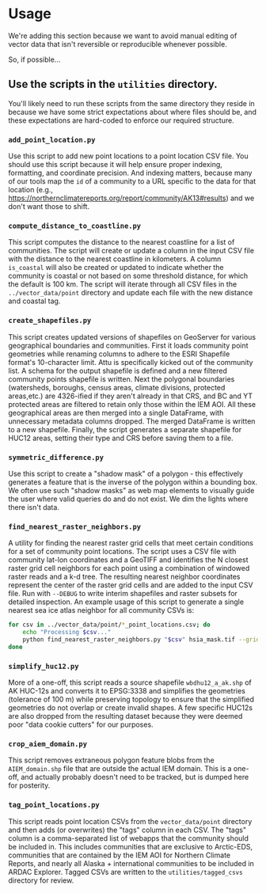 # Usage

We're adding this section because we want to avoid manual editing of vector data that isn't reversible or reproducible whenever possible.

So, if possible...

## Use the scripts in the `utilities` directory.

You'll likely need to run these scripts from the same directory they reside in because we have some strict expectations about where files should be, and these expectations are hard-coded to enforce our required structure.

### `add_point_location.py`

Use this script to add new point locations to a point location CSV file. You should use this script because it will help ensure proper indexing, formatting, and coordinate precision. And indexing matters, because many of our tools map the `id` of a community to a URL specific to the data for that location (e.g., https://northernclimatereports.org/report/community/AK13#results) and we don't want those to shift.

### `compute_distance_to_coastline.py`

This script computes the distance to the nearest coastline for a list of communities. The script will create or update a column in the input CSV file with the distance to the nearest coastline in kilometers. A column `is_coastal` will also be created or updated to indicate whether the community is coastal or not based on some threshold distance, for which the default is 100 km. The script will iterate through all CSV files in the `../vector_data/point` directory and update each file with the new distance and coastal tag.

### `create_shapefiles.py`

This script creates updated versions of shapefiles on GeoServer for various geographical boundaries and communities. First it loads community point geometries while renaming columns to adhere to the ESRI Shapefile format's 10-character limit. Attu is specifically kicked out of the community list. A schema for the output shapefile is defined and a new filtered community points shapefile is written. Next the polygonal boundaries (watersheds, boroughs, census areas, climate divisions, protected areas,etc.) are 4326-ified if they aren't already in that CRS, and BC and YT protected areas are filtered to retain only those within the IEM AOI. All these geographical areas are then merged into a single DataFrame, with unnecessary metadata columns dropped. The merged DataFrame is written to a new shapefile. Finally, the script generates a separate shapefile for HUC12 areas, setting their type and CRS before saving them to a file.

### `symmetric_difference.py`

Use this script to create a "shadow mask" of a polygon - this effectively generates a feature that is the inverse of the polygon within a bounding box. We often use such "shadow masks" as web map elements to visually guide the user where valid queries do and do not exist. We dim the lights where there isn't data.

### `find_nearest_raster_neighbors.py`

A utility for finding the nearest raster grid cells that meet certain conditions for a set of community point locations. The script uses a CSV file with community lat-lon coordinates and a GeoTIFF and identifies the N closest raster grid cell neighbors for each point using a combination of windowed raster reads and a k-d tree. The resulting nearest neighbor coordinates represent the center of the raster grid cells and are added to the input CSV file. Run with `--DEBUG` to write interim shapefiles and raster subsets for detailed inspection. An example usage of this script to generate a single nearest sea ice atlas neighbor for all community CSVs is:

```sh
for csv in ../vector_data/point/*_point_locations.csv; do
    echo "Processing $csv..."
    python find_nearest_raster_neighbors.py "$csv" hsia_mask.tif --grid_cell_values 1 --N 1
done
```

### `simplify_huc12.py`

More of a one-off, this script reads a source shapefile `wbdhu12_a_ak.shp` of AK HUC-12s and converts it to EPSG:3338 and simplifies the geometries (tolerance of 100 m) while preserving topology to ensure that the simplified geometries do not overlap or create invalid shapes. A few specific HUC12s are also dropped from the resulting dataset because they were deemed poor "data cookie cutters" for our purposes.

### `crop_aiem_domain.py`

This script removes extraneous polygon feature blobs from the `AIEM_domain.shp` file that are outside the actual IEM domain. This is a one-off, and actually probably doesn't need to be tracked, but is dumped here for posterity.

### `tag_point_locations.py`

This script reads point location CSVs from the `vector_data/point` directory and then adds (or overwrites) the "tags" column in each CSV. The "tags" column is a comma-separated list of webapps that the community should be included in. This includes communities that are exclusive to Arctic-EDS, communities that are contained by the IEM AOI for Northern Climate Reports, and nearly all Alaska + international communities to be included in ARDAC Explorer. Tagged CSVs are written to the `utilities/tagged_csvs` directory for review.